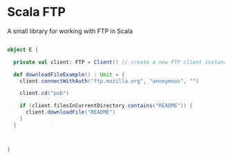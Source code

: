 # Scala FTP

A small library for working with FTP in Scala

```scala

object E {

  private val client: FTP = Client() // create a new FTP client instance

  def downloadFileExample() : Unit = {
    client.connectWithAuth("ftp.mozilla.org", "anonymous", "")

    client.cd("pub")

    if (client.filesInCurrentDirectory.contains("README")) {
      client.downloadFile("README")
    }
  }



}

```